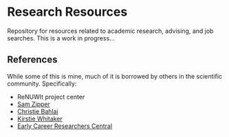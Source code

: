 # Research Resources
Repository for resources related to academic research, advising, and job searches. This is a work in progress...

## References
While some of this is mine, much of it is borrowed by others in the scientific community. Specifically:
- ReNUWIt project center
- [Sam Zipper](https://github.com/samzipper/HEAL-documentation)
- [Christie Bahlai](https://github.com/BahlaiLab/Policies)
- [Kirstie Whitaker](https://github.com/WhitakerLab)
- [Early Career Researchers Central](https://ecrcentral.org/)
